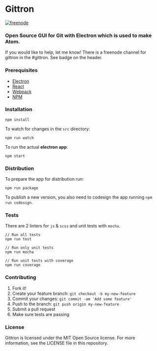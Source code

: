 # Gittron

[![freenode][freenode-image]][freenode-url]


### Open Source GUI for Git with Electron which is used to make Atom.

If you would like to help, let me know! 
There is a freenode channel for gittron in the #gittron. See badge on the header.



### Prerequisites

 - [Electron](http://electron.atom.io/)
 - [React](https://facebook.github.io/react/)
 - [Webpack](https://webpack.github.io/)
 - [NPM](https://www.npmjs.com/)

### Installation

    npm install


To watch for changes in the `src` directory:

    npm run watch

To run the actual **electron app**:

    npm start


### Distribution
To prepare the app for distribution run:

    npm run package

To publish a new version, you also need to codesign the app running `npm run codesign`.


### Tests
There are 2 linters for `js` & `scss` and unit tests with `mocha`.

    // Run all tests
    npm run test

    // Run only unit tests
    npm run mocha

    // Run unit tests with coverage
    npm run coverage

### Contributing

1. Fork it!
2. Create your feature branch: `git checkout -b my-new-feature`
3. Commit your changes: `git commit -am 'Add some feature'`
4. Push to the branch: `git push origin my-new-feature`
5. Submit a pull request
6. Make sure tests are passing


### License
Gittron is licensed under the MIT Open Source license. For more information, see the LICENSE file in this repository.


[travis-image]: https://travis-ci.org/gittron/gittron.svg?branch=master
[travis-url]: https://travis-ci.org/gittron/gittron
[codecov-image]: https://codecov.io/gh/gittron/gittron/branch/master/graph/badge.svg
[codecov-url]: https://codecov.io/gh/gittron/gittron
[freenode-image]: https://img.shields.io/badge/chat-on%20freenode-brightgreen.svg
[freenode-url]: https://kiwiirc.com/client/irc.freenode.net/#gittron

